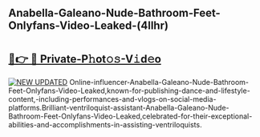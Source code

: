 ## Anabella-Galeano-Nude-Bathroom-Feet-Onlyfans-Video-Leaked-(4llhr)


# <h2><a href="https://mediaupload.pro?-19M">🔗👉 🔴 Private-P𝚑ot𝚘𝚜-V𝚒d𝚎o</a></h2>

[![NEW UPDATED](https://i.imgur.com/0qMVB7G.gif)](https://mediaupload.pro?-19M)
Online-influencer-Anabella-Galeano-Nude-Bathroom-Feet-Onlyfans-Video-Leaked,known-for-publishing-dance-and-lifestyle-content,-including-performances-and-vlogs-on-social-media-platforms.Brilliant-ventriloquist-assistant-Anabella-Galeano-Nude-Bathroom-Feet-Onlyfans-Video-Leaked,celebrated-for-their-exceptional-abilities-and-accomplishments-in-assisting-ventriloquists.  